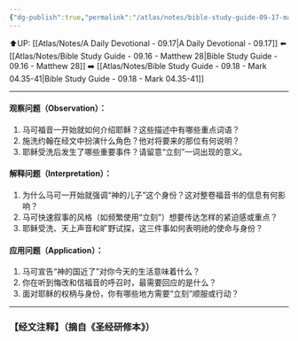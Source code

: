 ```yaml
---
{"dg-publish":true,"permalink":"/atlas/notes/bible-study-guide-09-17-mark-01-01-15/"}
---
```


⬆️UP: [[Atlas/Notes/A Daily Devotional - 09.17\|A Daily Devotional - 09.17]]
⬅️ [[Atlas/Notes/Bible Study Guide - 09.16 - Matthew 28\|Bible Study Guide - 09.16 - Matthew 28]]
➡️ [[Atlas/Notes/Bible Study Guide - 09.18 - Mark 04.35-41\|Bible Study Guide - 09.18 - Mark 04.35-41]] 

---

#### 观察问题（Observation）：

1. 马可福音一开始就如何介绍耶稣？这些描述中有哪些重点词语？
2. 施洗约翰在经文中扮演什么角色？他对将要来的那位有何说明？
3. 耶稣受洗后发生了哪些重要事件？请留意“立刻”一词出现的意义。

#### 解释问题（Interpretation）：

1. 为什么马可一开始就强调“神的儿子”这个身份？这对整卷福音书的信息有何影响？
2. 马可快速叙事的风格（如频繁使用“立刻”）想要传达怎样的紧迫感或重点？
3. 耶稣受洗、天上声音和旷野试探，这三件事如何表明祂的使命与身份？

#### 应用问题（Application）：

1. 马可宣告“神的国近了”对你今天的生活意味着什么？
2. 你在听到悔改和信福音的呼召时，最需要回应的是什么？
3. 面对耶稣的权柄与身份，你有哪些地方需要“立刻”顺服或行动？

---
### 【经文注释】（摘自《圣经研修本》）

